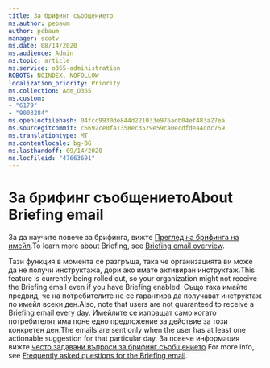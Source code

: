 ```yaml
---
title: За брифинг съобщението
ms.author: pebaum
author: pebaum
manager: scotv
ms.date: 08/14/2020
ms.audience: Admin
ms.topic: article
ms.service: o365-administration
ROBOTS: NOINDEX, NOFOLLOW
localization_priority: Priority
ms.collection: Adm_O365
ms.custom:
- "6179"
- "9003284"
ms.openlocfilehash: 04fcc9930de844d221033e976adb04ef483a27ea
ms.sourcegitcommit: c6692ce0fa1358ec3529e59ca0ecdfdea4cdc759
ms.translationtype: MT
ms.contentlocale: bg-BG
ms.lasthandoff: 09/14/2020
ms.locfileid: "47663691"
---
```

# <a name="about-briefing-email"></a><span data-ttu-id="b2c4f-102">За брифинг съобщението</span><span class="sxs-lookup"><span data-stu-id="b2c4f-102">About Briefing email</span></span>

<span data-ttu-id="b2c4f-103">За да научите повече за брифинга, вижте [Преглед на брифинга на имейл](https://docs.microsoft.com/briefing/be-overview).</span><span class="sxs-lookup"><span data-stu-id="b2c4f-103">To learn more about Briefing, see [Briefing email overview](https://docs.microsoft.com/briefing/be-overview).</span></span>  

<span data-ttu-id="b2c4f-104">Тази функция в момента се разгръща, така че организацията ви може да не получи инструктажа, дори ако имате активиран инструктаж.</span><span class="sxs-lookup"><span data-stu-id="b2c4f-104">This feature is currently being rolled out, so your organization might not receive the Briefing email even if you have Briefing enabled.</span></span> <span data-ttu-id="b2c4f-105">Също така имайте предвид, че на потребителите не се гарантира да получават инструктаж по имейл всеки ден.</span><span class="sxs-lookup"><span data-stu-id="b2c4f-105">Also, note that users are not guaranteed to receive a Briefing email every day.</span></span> <span data-ttu-id="b2c4f-106">Имейлите се изпращат само когато потребителят има поне едно предложение за действие за този конкретен ден.</span><span class="sxs-lookup"><span data-stu-id="b2c4f-106">The emails are sent only when the user has at least one actionable suggestion for that particular day.</span></span> <span data-ttu-id="b2c4f-107">За повече информация вижте [често задавани въпроси за брифинг съобщението](https://docs.microsoft.com/briefing/be-faqs).</span><span class="sxs-lookup"><span data-stu-id="b2c4f-107">For more info, see [Frequently asked questions for the Briefing email](https://docs.microsoft.com/briefing/be-faqs).</span></span>